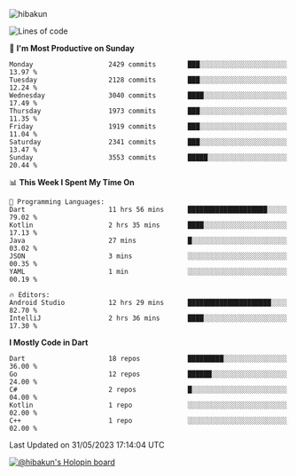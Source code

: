 <img src="https://komarev.com/ghpvc/?username=hibakun&label=Profile%20Views&color=0e75b6&style=flat" alt="hibakun" />

<!--START_SECTION:waka-->
![Lines of code](https://img.shields.io/badge/From%20Hello%20World%20I%27ve%20Written-4.8%20million%20lines%20of%20code-blue)

📅 **I'm Most Productive on Sunday** 

```text
Monday                   2429 commits        ███░░░░░░░░░░░░░░░░░░░░░░   13.97 % 
Tuesday                  2128 commits        ███░░░░░░░░░░░░░░░░░░░░░░   12.24 % 
Wednesday                3040 commits        ████░░░░░░░░░░░░░░░░░░░░░   17.49 % 
Thursday                 1973 commits        ███░░░░░░░░░░░░░░░░░░░░░░   11.35 % 
Friday                   1919 commits        ███░░░░░░░░░░░░░░░░░░░░░░   11.04 % 
Saturday                 2341 commits        ███░░░░░░░░░░░░░░░░░░░░░░   13.47 % 
Sunday                   3553 commits        █████░░░░░░░░░░░░░░░░░░░░   20.44 % 
```


📊 **This Week I Spent My Time On** 

```text
💬 Programming Languages: 
Dart                     11 hrs 56 mins      ████████████████████░░░░░   79.02 % 
Kotlin                   2 hrs 35 mins       ████░░░░░░░░░░░░░░░░░░░░░   17.13 % 
Java                     27 mins             █░░░░░░░░░░░░░░░░░░░░░░░░   03.02 % 
JSON                     3 mins              ░░░░░░░░░░░░░░░░░░░░░░░░░   00.35 % 
YAML                     1 min               ░░░░░░░░░░░░░░░░░░░░░░░░░   00.19 % 

🔥 Editors: 
Android Studio           12 hrs 29 mins      █████████████████████░░░░   82.70 % 
IntelliJ                 2 hrs 36 mins       ████░░░░░░░░░░░░░░░░░░░░░   17.30 % 
```

**I Mostly Code in Dart** 

```text
Dart                     18 repos            █████████░░░░░░░░░░░░░░░░   36.00 % 
Go                       12 repos            ██████░░░░░░░░░░░░░░░░░░░   24.00 % 
C#                       2 repos             █░░░░░░░░░░░░░░░░░░░░░░░░   04.00 % 
Kotlin                   1 repo              ░░░░░░░░░░░░░░░░░░░░░░░░░   02.00 % 
C++                      1 repo              ░░░░░░░░░░░░░░░░░░░░░░░░░   02.00 % 
```




 Last Updated on 31/05/2023 17:14:04 UTC
<!--END_SECTION:waka-->

[![@hibakun's Holopin board](https://holopin.me/hibakun)](https://holopin.io/@hibakun)
